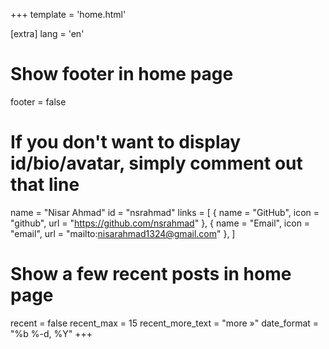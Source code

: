 +++
template = 'home.html'

[extra]
lang = 'en'

# Show footer in home page
footer = false

# If you don't want to display id/bio/avatar, simply comment out that line
name = "Nisar Ahmad"
id = "nsrahmad"
links = [
    { name = "GitHub", icon = "github", url = "https://github.com/nsrahmad" },
    { name = "Email", icon = "email", url = "mailto:nisarahmad1324@gmail.com" },
]

# Show a few recent posts in home page
recent = false
recent_max = 15
recent_more_text = "more »"
date_format = "%b %-d, %Y"
+++


